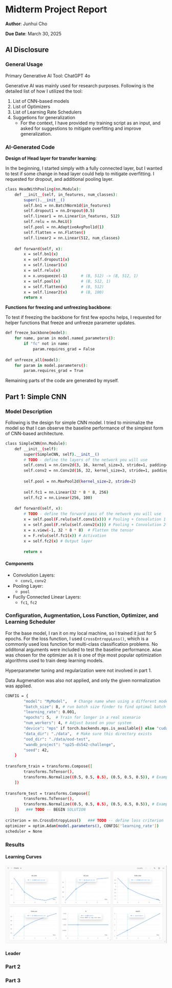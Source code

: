 # Midterm Project Report
**Author**: Junhui Cho

**Due Date**: March 30, 2025

## AI Disclosure

### General Usage

Primary Generative AI Tool: ChatGPT 4o

Generative AI was mainly used for research purposes. Following is the detailed list of how I utilized the tool:

1. List of CNN-based models
2. List of Optimizers
3. List of Learning Rate Schedulers
4. Suggetions for generalization
    - For the context, I have provided my training script as an input, and asked for suggestions to mitigate overfitting and improve generalization.

### AI-Generated Code

**Design of Head layer for transfer learning**:

In the beginning, I started simply with a fully connected layer, but I wanted to test if some change in head layer could help to mitigate overfitting. I requested for dropout, and additional pooling layer.

```bash
class HeadWithPooling(nn.Module):
    def __init__(self, in_features, num_classes):
        super().__init__()
        self.bn1 = nn.BatchNorm1d(in_features)
        self.dropout1 = nn.Dropout(0.5)
        self.linear1 = nn.Linear(in_features, 512)
        self.relu = nn.ReLU()
        self.pool = nn.AdaptiveAvgPool1d(1)
        self.flatten = nn.Flatten()
        self.linear2 = nn.Linear(512, num_classes)

    def forward(self, x):
        x = self.bn1(x)
        x = self.dropout1(x)
        x = self.linear1(x)
        x = self.relu(x)
        x = x.unsqueeze(-1)      # (B, 512) -> (B, 512, 1)
        x = self.pool(x)         # (B, 512, 1)
        x = self.flatten(x)      # (B, 512)
        x = self.linear2(x)      # (B, 100)
        return x
```

**Functions for freezing and unfreezing backbone**:

To test if freezing the backbone for first few epochs helps, I requested for helper functions that freeze and unfreeze parameter updates.

```bash
def freeze_backbone(model):
    for name, param in model.named_parameters():
        if "fc" not in name:
            param.requires_grad = False

def unfreeze_all(model):
    for param in model.parameters():
        param.requires_grad = True
```

Remaining parts of the code are generated by myself.

## Part 1: Simple CNN

### Model Description


Following is the design for simple CNN model. I tried to minimalize the model so that I can observe the baseline performance of the simplest form of CNN-based architecture.

```bash
class SimpleCNN(nn.Module):
    def __init__(self):
        super(SimpleCNN, self).__init__()
        # TODO - define the layers of the network you will use
        self.conv1 = nn.Conv2d(3, 16, kernel_size=3, stride=1, padding=1)
        self.conv2 = nn.Conv2d(16, 32, kernel_size=3, stride=1, padding=1)

        self.pool = nn.MaxPool2d(kernel_size=2, stride=2)

        self.fc1 = nn.Linear(32 * 8 * 8, 256)
        self.fc2 = nn.Linear(256, 100)
        
    def forward(self, x):
        # TODO - define the forward pass of the network you will use
        x = self.pool(F.relu(self.conv1(x))) # Pooling + Convolution 1
        x = self.pool(F.relu(self.conv2(x))) # Pooling + Convolution 2
        x = x.view(-1, 32 * 8 * 8)  # Flatten the tensor
        x = F.relu(self.fc1(x)) # Activation
        x = self.fc2(x) # Output layer

        return x
```

#### Components
- Convolution Layers:
    - `conv1`, `conv2`
- Pooling Layer:
    - `pool`
- Fuclly Connected Linear Layers:
    - `fc1`, `fc2`

### Configuration, Augmentation, Loss Function, Optimizer, and Learning Scheduler

For the base model, I ran it on my local machine, so I trained it just for 5 epochs. For the loss function, I used `CrossEntropyLoss()`, which is a commonly used loss function for multi-class classification problems. No additonal arguments were included to test the baseline performance. `Adam` was chosen for the optimizer as it is one of thje most popular optimization algorithms used to train deep learning models.

Hyperparameter tuning and regularization were not involved in part 1.

Data Augmenation was also not applied, and only the given normalization was applied.


```bash
CONFIG = {
        "model": "MyModel",   # Change name when using a different model
        "batch_size": 8, # run batch size finder to find optimal batch size
        "learning_rate": 0.001,
        "epochs": 5,  # Train for longer in a real scenario
        "num_workers": 4, # Adjust based on your system
        "device": "mps" if torch.backends.mps.is_available() else "cuda" if torch.cuda.is_available() else "cpu",
        "data_dir": "./data",  # Make sure this directory exists
        "ood_dir": "./data/ood-test",
        "wandb_project": "sp25-ds542-challenge",
        "seed": 42,
    }

transform_train = transforms.Compose([
        transforms.ToTensor(),
        transforms.Normalize((0.5, 0.5, 0.5), (0.5, 0.5, 0.5)), # Example normalization
    ])

transform_test = transforms.Compose([
        transforms.ToTensor(),
        transforms.Normalize((0.5, 0.5, 0.5), (0.5, 0.5, 0.5)), # Example normalization
    ])   ### TODO -- BEGIN SOLUTION

criterion = nn.CrossEntropyLoss()   ### TODO -- define loss criterion
optimizer = optim.Adam(model.parameters(), CONFIG['learning_rate'])
scheduler = None
```

### Results

#### Learning Curves

![Alt text](images/part1.png)

#### Leader


### Part 2

### Part 3
